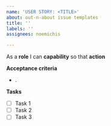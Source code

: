```yaml
---
name: 'USER STORY: <TITLE>'
about: out-n-about issue templates
title: ''
labels: ''
assignees: noemichis

---
```


As a **role** I can **capability** so that **action**

**Acceptance criteria**
- .

**Tasks**
- [ ] Task 1
- [ ] Task 2
- [ ] Task 3
